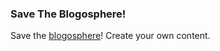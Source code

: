 ### Save The Blogosphere!

Save the [blogosphere](http://en.wikipedia.org/wiki/Blogosphere)! Create your own content.

<!-- METADATA: {"time": "2008-07-04 01:34:35", "title": "Save The Blogosphere!"} -->
